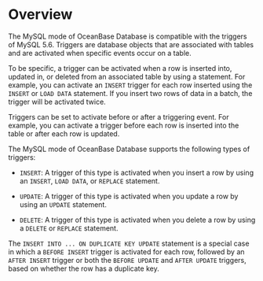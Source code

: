 # Overview

The MySQL mode of OceanBase Database is compatible with the triggers of MySQL 5.6. Triggers are database objects that are associated with tables and are activated when specific events occur on a table.

To be specific, a trigger can be activated when a row is inserted into, updated in, or deleted from an associated table by using a statement. For example, you can activate an `INSERT` trigger for each row inserted using the `INSERT` or `LOAD DATA` statement. If you insert two rows of data in a batch, the trigger will be activated twice.

Triggers can be set to activate before or after a triggering event. For example, you can activate a trigger before each row is inserted into the table or after each row is updated.


The MySQL mode of OceanBase Database supports the following types of triggers:

* `INSERT`: A trigger of this type is activated when you insert a row by using an `INSERT`, `LOAD DATA`, or `REPLACE` statement.

* `UPDATE`: A trigger of this type is activated when you update a row by using an `UPDATE` statement.

* `DELETE`: A trigger of this type is activated when you delete a row by using a `DELETE` or `REPLACE` statement.

The `INSERT INTO ... ON DUPLICATE KEY UPDATE` statement is a special case in which a `BEFORE INSERT` trigger is activated for each row, followed by an `AFTER INSERT` trigger or both the `BEFORE UPDATE` and `AFTER UPDATE` triggers, based on whether the row has a duplicate key.
